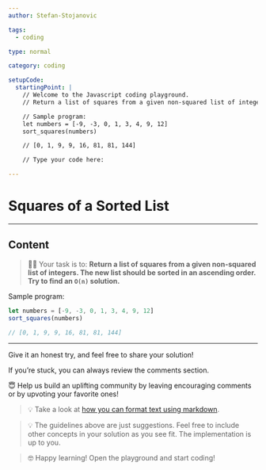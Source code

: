 ```yaml
---
author: Stefan-Stojanovic

tags:
  - coding

type: normal

category: coding

setupCode:
  startingPoint: |
    // Welcome to the Javascript coding playground.
    // Return a list of squares from a given non-squared list of integers. The new list should be sorted in an ascending order. Try to find an O(n) solution.

    // Sample program:
    let numbers = [-9, -3, 0, 1, 3, 4, 9, 12]
    sort_squares(numbers)

    // [0, 1, 9, 9, 16, 81, 81, 144]

    // Type your code here:

---
```


# Squares of a Sorted List

---

## Content

> 👩‍💻 Your task is to: **Return a list of squares from a given non-squared list of integers. The new list should be sorted in an ascending order. Try to find an `O(n)` solution.**

Sample program:

```javascript
let numbers = [-9, -3, 0, 1, 3, 4, 9, 12]
sort_squares(numbers)

// [0, 1, 9, 9, 16, 81, 81, 144]
```

---

Give it an honest try, and feel free to share your solution!

If you’re stuck, you can always review the comments section.

😇 Help us build an uplifting community by leaving encouraging comments or by upvoting your favorite ones!

> 💡 Take a look at [how you can format text using markdown](https://www.enki.com/glossary/general/markdown-formatting).

> 💡 The guidelines above are just suggestions. Feel free to include other concepts in your solution as you see fit. The implementation is up to you.

> 🤓 Happy learning! Open the playground and start coding!

